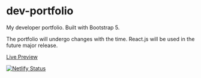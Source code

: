 # dev-portfolio
 My developer portfolio. Built with Bootstrap 5.
 
 The portfolio will undergo changes with the time. React.js will be used in the future major release.

<a href='https://taseerahmad.info'>Live Preview</a>

[![Netlify Status](https://api.netlify.com/api/v1/badges/311dd986-0737-4ce1-ac5e-7bca7b7fb8ba/deploy-status)](https://app.netlify.com/sites/cerulean-semolina-c809cd/deploys)
